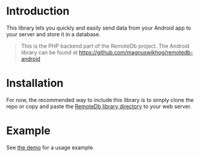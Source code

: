 # Introduction 

This library lets you quickly and easily send data from your Android app to your server and store it in a database.

> This is the PHP backend part of the RemoteDb project. The Android library can be found at https://github.com/magnuswikhog/remotedb-android




# Installation

For now, the recommended way to include this library is to simply clone the repo or copy and paste the [RemoteDb library directory](https://github.com/magnuswikhog/remotedb-php/tree/master/RemoteDb) to your web server.



# Example

See [the demo](https://github.com/magnuswikhog/remotedb-php/tree/master/demo) for a usage example.
